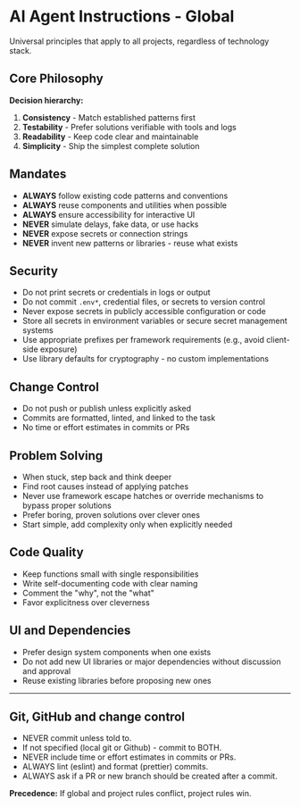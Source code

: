 # AI Agent Instructions - Global

Universal principles that apply to all projects, regardless of technology stack.

## Core Philosophy

**Decision hierarchy:**

1. **Consistency** - Match established patterns first
2. **Testability** - Prefer solutions verifiable with tools and logs
3. **Readability** - Keep code clear and maintainable
4. **Simplicity** - Ship the simplest complete solution

## Mandates

- **ALWAYS** follow existing code patterns and conventions
- **ALWAYS** reuse components and utilities when possible
- **ALWAYS** ensure accessibility for interactive UI
- **NEVER** simulate delays, fake data, or use hacks
- **NEVER** expose secrets or connection strings
- **NEVER** invent new patterns or libraries - reuse what exists

## Security

- Do not print secrets or credentials in logs or output
- Do not commit `.env*`, credential files, or secrets to version control
- Never expose secrets in publicly accessible configuration or code
- Store all secrets in environment variables or secure secret management systems
- Use appropriate prefixes per framework requirements (e.g., avoid client-side exposure)
- Use library defaults for cryptography - no custom implementations

## Change Control

- Do not push or publish unless explicitly asked
- Commits are formatted, linted, and linked to the task
- No time or effort estimates in commits or PRs

## Problem Solving

- When stuck, step back and think deeper
- Find root causes instead of applying patches
- Never use framework escape hatches or override mechanisms to bypass proper solutions
- Prefer boring, proven solutions over clever ones
- Start simple, add complexity only when explicitly needed

## Code Quality

- Keep functions small with single responsibilities
- Write self-documenting code with clear naming
- Comment the "why", not the "what"
- Favor explicitness over cleverness

## UI and Dependencies

- Prefer design system components when one exists
- Do not add new UI libraries or major dependencies without discussion and approval
- Reuse existing libraries before proposing new ones

---

## Git, GitHub and change control

- NEVER commit unless told to.
- If not specified (local git or Github) - commit to BOTH.
- NEVER include time or effort estimates in commits or PRs.
- ALWAYS lint (eslint) and format (prettier) commits.
- ALWAYS ask if a PR or new branch should be created after a commit.

**Precedence:** If global and project rules conflict, project rules win.
